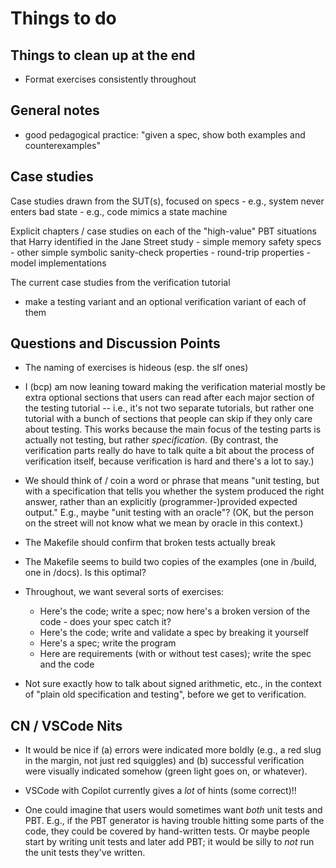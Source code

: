 # Things to do

## Things to clean up at the end

-   Format exercises consistently throughout

## General notes

- good pedagogical practice: "given a spec, show both examples and
  counterexamples" 

## Case studies

Case studies drawn from the SUT(s), focused on specs
    - e.g., system never enters bad state
    - e.g., code mimics a state machine

Explicit chapters / case studies on each of the "high-value" PBT
situations that Harry identified in the Jane Street study
    - simple memory safety specs
    - other simple symbolic sanity-check properties
    - round-trip properties
    - model implementations

The current case studies from the verification tutorial
  - make a testing variant and an optional verification variant of
    each of them

## Questions and Discussion Points

- The naming of exercises is hideous (esp. the slf ones)

- I (bcp) am now leaning toward making the verification material
  mostly be extra optional sections that users can read after each
  major section of the testing tutorial -- i.e., it's not two separate
  tutorials, but rather one tutorial with a bunch of sections that
  people can skip if they only care about testing. This works because
  the main focus of the testing parts is actually not testing, but
  rather _specification_. (By contrast, the verification parts really
  do have to talk quite a bit about the process of verification
  itself, because verification is hard and there's a lot to say.)

- We should think of / coin a word or phrase that means "unit testing,
  but with a specification that tells you whether the system produced
  the right answer, rather than an explicitly (programmer-)provided
  expected output."  E.g., maybe "unit testing with an oracle"?  (OK,
  but the person on the street will not know what we mean by oracle in
  this context.)

- The Makefile should confirm that broken tests actually break

- The Makefile seems to build two copies of the examples (one in
  /build, one in /docs).  Is this optimal?

- Throughout, we want several sorts of exercises:
    - Here's the code; write a spec; now here's a broken version of the
      code - does your spec catch it?
    - Here's the code; write and validate a spec by breaking it yourself
    - Here's a spec; write the program
    - Here are requirements (with or without test cases); write the spec
      and the code

- Not sure exactly how to talk about signed arithmetic, etc., in the
  context of "plain old specification and testing", before we get to
  verification.

## CN / VSCode Nits
    
- It would be nice if (a) errors were indicated more boldly (e.g., a
  red slug in the margin, not just red squiggles) and (b) successful
  verification were visually indicated somehow (green light goes on,
  or whatever).

- VSCode with Copilot currently gives a *lot* of hints (some correct)!!
  
- One could imagine that users would sometimes want *both* unit tests
  and PBT.  E.g., if the PBT generator is having trouble hitting some
  parts of the code, they could be covered by hand-written tests.  Or
  maybe people start by writing unit tests and later add PBT; it would
  be silly to *not* run the unit tests they've written.

